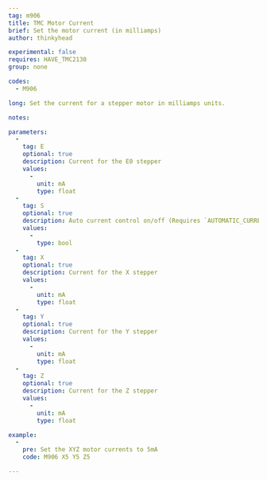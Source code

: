 ```yaml
---
tag: m906
title: TMC Motor Current
brief: Set the motor current (in milliamps)
author: thinkyhead

experimental: false
requires: HAVE_TMC2130
group: none

codes:
  - M906

long: Set the current for a stepper motor in milliamps units.

notes:

parameters:
  -
    tag: E
    optional: true
    description: Current for the E0 stepper
    values:
      -
        unit: mA
        type: float
  -
    tag: S
    optional: true
    description: Auto current control on/off (Requires `AUTOMATIC_CURRENT_CONTROL`)
    values:
      -
        type: bool
  -
    tag: X
    optional: true
    description: Current for the X stepper
    values:
      -
        unit: mA
        type: float
  -
    tag: Y
    optional: true
    description: Current for the Y stepper
    values:
      -
        unit: mA
        type: float
  -
    tag: Z
    optional: true
    description: Current for the Z stepper
    values:
      -
        unit: mA
        type: float

example:
  -
    pre: Set the XYZ motor currents to 5mA
    code: M906 X5 Y5 Z5

---
```



